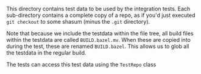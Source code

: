 This directory contains test data to be used by the integration tests. Each
sub-directory contains a complete copy of a repo, as if you'd just executed
`git checkout` to some shasum (minus the `.git` directory).

Note that because we include the testdata within the file tree, all build files
within the testdata are called `BUILD.bazel.mv`. When these are copied into 
during the test, these are renamed `BUILD.bazel`. This allows us to glob all 
the testdata in the regular build.

The tests can access this test data using the `TestRepo` class